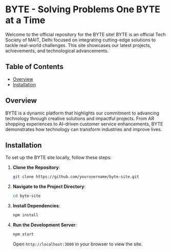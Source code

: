 # BYTE - Solving Problems One BYTE at a Time

Welcome to the official repository for the BYTE site! BYTE is an official Tech Society of MAIT, Delhi focused on integrating cutting-edge solutions to tackle real-world challenges. This site showcases our latest projects, achievements, and technological advancements.

## Table of Contents

- [Overview](#overview)
- [Installation](#installation)

## Overview

BYTE is a dynamic platform that highlights our commitment to advancing technology through creative solutions and impactful projects. From AR shopping experiences to AI-driven customer service enhancements, BYTE demonstrates how technology can transform industries and improve lives.


## Installation

To set up the BYTE site locally, follow these steps:

1. **Clone the Repository**:

   ```bash
   git clone https://github.com/yourusername/byte-site.git
   ```

2. **Navigate to the Project Directory**:

   ```bash
   cd byte-site
   ```

3. **Install Dependencies**:

   ```bash
   npm install
   ```

4. **Run the Development Server**:

   ```bash
   npm start
   ```

   Open `http://localhost:3000` in your browser to view the site.
